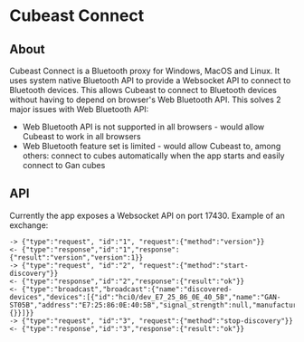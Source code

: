 # Cubeast Connect

## About

Cubeast Connect is a Bluetooth proxy for Windows, MacOS and Linux. It uses system native Bluetooth API to provide a Websocket API to connect to Bluetooth devices.
This allows Cubeast to connect to Bluetooth devices without having to depend on browser's Web Bluetooth API. This solves 2 major issues with Web Bluetooth API:
* Web Bluetooth API is not supported in all browsers - would allow Cubeast to work in all browsers
* Web Bluetooth feature set is limited - would allow Cubeast to, among others: connect to cubes automatically when the app starts and easily connect to Gan cubes

## API

Currently the app exposes a Websocket API on port 17430. Example of an exchange:

```
-> {"type":"request", "id":"1", "request":{"method":"version"}}
<- {"type":"response","id":"1","response":{"result":"version","version":1}}
-> {"type":"request", "id":"2", "request":{"method":"start-discovery"}}
<- {"type":"response","id":"2","response":{"result":"ok"}}
<- {"type":"broadcast","broadcast":{"name":"discovered-devices","devices":[{"id":"hci0/dev_E7_25_86_0E_40_5B","name":"GAN-ST05B","address":"E7:25:86:0E:40:5B","signal_strength":null,"manufacturer_data":{}}]}}
-> {"type":"request", "id":"3", "request":{"method":"stop-discovery"}}
<- {"type":"response","id":"3","response":{"result":"ok"}}
```
